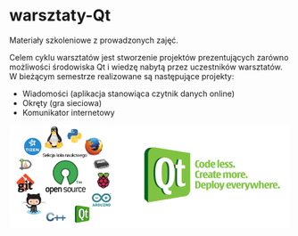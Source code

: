 # warsztaty-Qt
Materiały szkoleniowe z prowadzonych zajęć.

Celem cyklu warsztatów jest stworzenie projektów prezentujących zarówno możliwości środowiska Qt i wiedzę nabytą przez uczestników warsztatów.
W bieżącym semestrze realizowane są następujące projekty:
- Wiadomości (aplikacja stanowiąca czytnik danych online)
- Okręty (gra sieciowa)
- Komunikator internetowy

![logo](https://raw.githubusercontent.com/cni-open-source/warsztaty-Qt/letni_2015/warsztaty_qt_baner.png)

